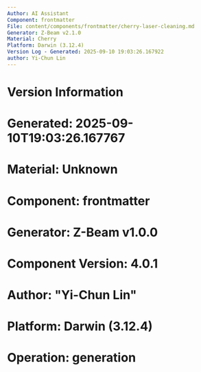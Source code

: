 ```yaml
---
Author: AI Assistant
Component: frontmatter
File: content/components/frontmatter/cherry-laser-cleaning.md
Generator: Z-Beam v2.1.0
Material: Cherry
Platform: Darwin (3.12.4)
Version Log - Generated: 2025-09-10 19:03:26.167922
author: Yi-Chun Lin
---
```


# Version Information
# Generated: 2025-09-10T19:03:26.167767
# Material: Unknown
# Component: frontmatter
# Generator: Z-Beam v1.0.0
# Component Version: 4.0.1
# Author: "Yi-Chun Lin"
# Platform: Darwin (3.12.4)
# Operation: generation
